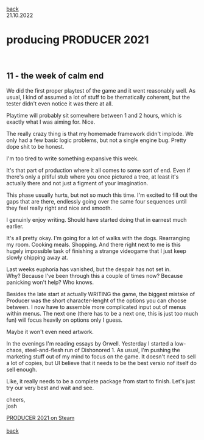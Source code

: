 [back](thinking)<br>
21.10.2022
<h1>producing PRODUCER 2021</h1><br>
<h2>11 - the week of calm end</h2>

We did the first proper playtest of the game and it went reasonably well. As usual, I kind of assumed a lot of stuff to be thematically coherent, but the tester didn't even notice it was there at all.

Playtime will probably sit somewhere between 1 and 2 hours, which is exactly what I was aiming for. Nice.

The really crazy thing is that my homemade framework didn't implode. We only had a few basic logic problems, but not a single engine bug. Pretty dope shit to be honest.

I'm too tired to write something expansive this week.

It's that part of production where it all comes to some sort of end.
Even if there's only a pitiful stub where you once pictured a tree, at least it's actually there and not just a figment of your imagination.

This phase usually hurts, but not so much this time. I'm excited to fill out the gaps that are there, endlessly going over the same four sequences until they feel really right and nice and smooth. 

I genuinly enjoy writing. Should have started doing that in earnest much earlier.

It's all pretty okay. I'm going for a lot of walks with the dogs. Rearranging my room. Cooking meals. Shopping. And there right next to me is this hugely impossible task of finishing a strange videogame that I just keep slowly chipping away at.

Last weeks euphoria has vanished, but the despair has not set in. <br>
Why?
Because I've been through this a couple of times now? Because panicking won't help? Who knows.

Besides the late start at actually WRITING the game, the biggest mistake of Producer was the short character-lenght of the options you can choose between. I now have to assemble more complicated input out of menus within menus. The next one (there has to be a next one, this is just too much fun) will focus heavily on options only I guess.

Maybe it won't even need artwork.

In the evenings I'm reading essays by Orwell. Yesterday I started a low-chaos, steel-and-flesh run of Dishonored 1.
As usual, I'm pushing the marketing stuff out of my mind to focus on the game. It doesn't need to sell a lot of copies, but UI believe that it needs to be the best versio nof itself do sell enough.

Like, it really needs to be a complete package from start to finish.
Let's just try our very best and wait and see.

cheers,<br>
josh

<a href="https://store.steampowered.com/app/1667320/PRODUCER_2021/?beta=1" target="_blank">PRODUCER 2021 on Steam</a><br>
<br>
[back](thinking)
